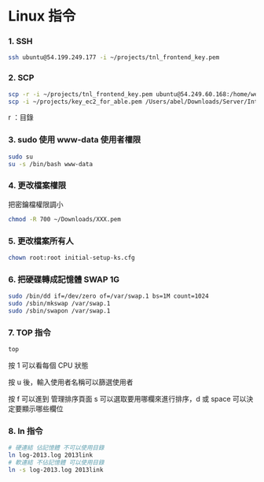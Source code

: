 # Linux 指令

### 1\. SSH

```sh
ssh ubuntu@54.199.249.177 -i ~/projects/tnl_frontend_key.pem
```

### 2\. SCP

```sh
scp -r -i ~/projects/tnl_frontend_key.pem ubuntu@54.249.60.168:/home/web/tnl_frontend_laravel/storage/framework/views ~/Downloads
scp -i ~/projects/key_ec2_for_able.pem /Users/abel/Downloads/Server/IntelliJIDEALicenseServer_linux_amd64 ubuntu@54.238.189.131:~/
```

r ：目錄

### 3\. sudo 使用 www-data 使用者權限

```sh
sudo su
su -s /bin/bash www-data
```

### 4\. 更改檔案權限

把密鑰檔權限調小

```sh
chmod -R 700 ~/Downloads/XXX.pem
```

### 5\. 更改檔案所有人

```sh
chown root:root initial-setup-ks.cfg
```

### 6\. 把硬碟轉成記憶體 SWAP 1G

```sh
sudo /bin/dd if=/dev/zero of=/var/swap.1 bs=1M count=1024
sudo /sbin/mkswap /var/swap.1
sudo /sbin/swapon /var/swap.1
```

### 7\. TOP 指令

```sh
top
```

按 1 可以看每個 CPU 狀態

按 u 後，輸入使用者名稱可以篩選使用者

按 f 可以進到 管理排序頁面 s 可以選取要用哪欄來進行排序，d 或 space 可以決定要顯示哪些欄位

### 8\. ln 指令

```sh
# 硬連結 佔記憶體 不可以使用目錄
ln log-2013.log 2013link
# 軟連結 不佔記憶體 可以使用目錄
ln -s log-2013.log 2013link
```

